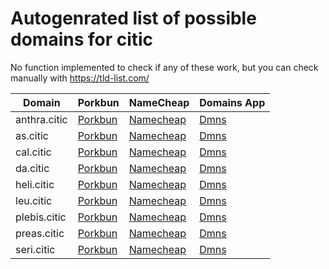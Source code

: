 # Autogenrated list of possible domains for citic

No function implemented to check if any of these work, but you can check manually with https://tld-list.com/

| Domain | Porkbun | NameCheap | Domains App |
|---|---|---|---|
| anthra.citic | [Porkbun](https://porkbun.com/checkout/search?prb=e814663da1&tlds=&idnLanguage=&search=search&q=anthra.citic) | [Namecheap](https://www.namecheap.com/domains/registration/results/?domain=anthra.citic) | [Dmns](https://dmns.app/domains?q=anthra.citic) |
| as.citic | [Porkbun](https://porkbun.com/checkout/search?prb=e814663da1&tlds=&idnLanguage=&search=search&q=as.citic) | [Namecheap](https://www.namecheap.com/domains/registration/results/?domain=as.citic) | [Dmns](https://dmns.app/domains?q=as.citic) |
| cal.citic | [Porkbun](https://porkbun.com/checkout/search?prb=e814663da1&tlds=&idnLanguage=&search=search&q=cal.citic) | [Namecheap](https://www.namecheap.com/domains/registration/results/?domain=cal.citic) | [Dmns](https://dmns.app/domains?q=cal.citic) |
| da.citic | [Porkbun](https://porkbun.com/checkout/search?prb=e814663da1&tlds=&idnLanguage=&search=search&q=da.citic) | [Namecheap](https://www.namecheap.com/domains/registration/results/?domain=da.citic) | [Dmns](https://dmns.app/domains?q=da.citic) |
| heli.citic | [Porkbun](https://porkbun.com/checkout/search?prb=e814663da1&tlds=&idnLanguage=&search=search&q=heli.citic) | [Namecheap](https://www.namecheap.com/domains/registration/results/?domain=heli.citic) | [Dmns](https://dmns.app/domains?q=heli.citic) |
| leu.citic | [Porkbun](https://porkbun.com/checkout/search?prb=e814663da1&tlds=&idnLanguage=&search=search&q=leu.citic) | [Namecheap](https://www.namecheap.com/domains/registration/results/?domain=leu.citic) | [Dmns](https://dmns.app/domains?q=leu.citic) |
| plebis.citic | [Porkbun](https://porkbun.com/checkout/search?prb=e814663da1&tlds=&idnLanguage=&search=search&q=plebis.citic) | [Namecheap](https://www.namecheap.com/domains/registration/results/?domain=plebis.citic) | [Dmns](https://dmns.app/domains?q=plebis.citic) |
| preas.citic | [Porkbun](https://porkbun.com/checkout/search?prb=e814663da1&tlds=&idnLanguage=&search=search&q=preas.citic) | [Namecheap](https://www.namecheap.com/domains/registration/results/?domain=preas.citic) | [Dmns](https://dmns.app/domains?q=preas.citic) |
| seri.citic | [Porkbun](https://porkbun.com/checkout/search?prb=e814663da1&tlds=&idnLanguage=&search=search&q=seri.citic) | [Namecheap](https://www.namecheap.com/domains/registration/results/?domain=seri.citic) | [Dmns](https://dmns.app/domains?q=seri.citic) |
